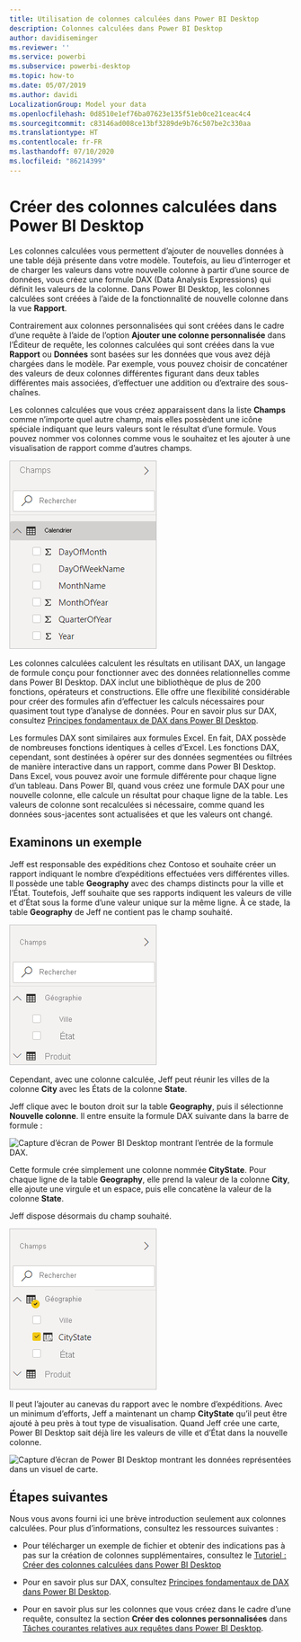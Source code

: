 ```yaml
---
title: Utilisation de colonnes calculées dans Power BI Desktop
description: Colonnes calculées dans Power BI Desktop
author: davidiseminger
ms.reviewer: ''
ms.service: powerbi
ms.subservice: powerbi-desktop
ms.topic: how-to
ms.date: 05/07/2019
ms.author: davidi
LocalizationGroup: Model your data
ms.openlocfilehash: 0d8510e1ef76ba07623e135f51eb0ce21ceac4c4
ms.sourcegitcommit: c83146ad008ce13bf3289de9b76c507be2c330aa
ms.translationtype: HT
ms.contentlocale: fr-FR
ms.lasthandoff: 07/10/2020
ms.locfileid: "86214399"
---
```

# <a name="create-calculated-columns-in-power-bi-desktop"></a>Créer des colonnes calculées dans Power BI Desktop
Les colonnes calculées vous permettent d’ajouter de nouvelles données à une table déjà présente dans votre modèle. Toutefois, au lieu d’interroger et de charger les valeurs dans votre nouvelle colonne à partir d’une source de données, vous créez une formule DAX (Data Analysis Expressions) qui définit les valeurs de la colonne. Dans Power BI Desktop, les colonnes calculées sont créées à l’aide de la fonctionnalité de nouvelle colonne dans la vue **Rapport**.

Contrairement aux colonnes personnalisées qui sont créées dans le cadre d’une requête à l’aide de l’option **Ajouter une colonne personnalisée** dans l’Éditeur de requête, les colonnes calculées qui sont créées dans la vue **Rapport** ou **Données** sont basées sur les données que vous avez déjà chargées dans le modèle. Par exemple, vous pouvez choisir de concaténer des valeurs de deux colonnes différentes figurant dans deux tables différentes mais associées, d’effectuer une addition ou d’extraire des sous-chaînes.

Les colonnes calculées que vous créez apparaissent dans la liste **Champs** comme n’importe quel autre champ, mais elles possèdent une icône spéciale indiquant que leurs valeurs sont le résultat d’une formule. Vous pouvez nommer vos colonnes comme vous le souhaitez et les ajouter à une visualisation de rapport comme d’autres champs.

![Capture d’écran de Power BI Desktop montrant des colonnes calculées dans la vue Champs.](media/desktop-calculated-columns/calccolinpbid_fields.png)
 
Les colonnes calculées calculent les résultats en utilisant DAX, un langage de formule conçu pour fonctionner avec des données relationnelles comme dans Power BI Desktop. DAX inclut une bibliothèque de plus de 200 fonctions, opérateurs et constructions. Elle offre une flexibilité considérable pour créer des formules afin d’effectuer les calculs nécessaires pour quasiment tout type d’analyse de données. Pour en savoir plus sur DAX, consultez [Principes fondamentaux de DAX dans Power BI Desktop](desktop-quickstart-learn-dax-basics.md).

Les formules DAX sont similaires aux formules Excel. En fait, DAX possède de nombreuses fonctions identiques à celles d’Excel. Les fonctions DAX, cependant, sont destinées à opérer sur des données segmentées ou filtrées de manière interactive dans un rapport, comme dans Power BI Desktop. Dans Excel, vous pouvez avoir une formule différente pour chaque ligne d’un tableau. Dans Power BI, quand vous créez une formule DAX pour une nouvelle colonne, elle calcule un résultat pour chaque ligne de la table. Les valeurs de colonne sont recalculées si nécessaire, comme quand les données sous-jacentes sont actualisées et que les valeurs ont changé.

## <a name="lets-look-at-an-example"></a>Examinons un exemple
Jeff est responsable des expéditions chez Contoso et souhaite créer un rapport indiquant le nombre d’expéditions effectuées vers différentes villes. Il possède une table **Geography** avec des champs distincts pour la ville et l’État. Toutefois, Jeff souhaite que ses rapports indiquent les valeurs de ville et d’État sous la forme d’une valeur unique sur la même ligne. À ce stade, la table **Geography** de Jeff ne contient pas le champ souhaité.

![Capture d’écran de Power BI Desktop montrant le filtre Geography dans la vue Champs.](media/desktop-calculated-columns/calccolinpbid_cityandstatefields.png)

Cependant, avec une colonne calculée, Jeff peut réunir les villes de la colonne **City** avec les États de la colonne **State**.

Jeff clique avec le bouton droit sur la table **Geography**, puis il sélectionne **Nouvelle colonne**. Il entre ensuite la formule DAX suivante dans la barre de formule :

![Capture d’écran de Power BI Desktop montrant l’entrée de la formule DAX.](media/desktop-calculated-columns/calccolinpbid_formula.png)

Cette formule crée simplement une colonne nommée **CityState**. Pour chaque ligne de la table **Geography**, elle prend la valeur de la colonne **City**, elle ajoute une virgule et un espace, puis elle concatène la valeur de la colonne **State**.

Jeff dispose désormais du champ souhaité.

![Capture d’écran de Power BI Desktop montrant CityState coché dans le filtre Geography de la vue Champs.](media/desktop-calculated-columns/calccolinpbid_citystatefield.png)

Il peut l’ajouter au canevas du rapport avec le nombre d’expéditions. Avec un minimum d’efforts, Jeff a maintenant un champ **CityState** qu’il peut être ajouté à peu près à tout type de visualisation. Quand Jeff crée une carte, Power BI Desktop sait déjà lire les valeurs de ville et d’État dans la nouvelle colonne.

![Capture d’écran de Power BI Desktop montrant les données représentées dans un visuel de carte.](media/desktop-calculated-columns/calccolinpbid_citystatemap.png)

## <a name="next-steps"></a>Étapes suivantes
Nous vous avons fourni ici une brève introduction seulement aux colonnes calculées. Pour plus d’informations, consultez les ressources suivantes :

* Pour télécharger un exemple de fichier et obtenir des indications pas à pas sur la création de colonnes supplémentaires, consultez le [Tutoriel : Créer des colonnes calculées dans Power BI Desktop](desktop-tutorial-create-calculated-columns.md)

* Pour en savoir plus sur DAX, consultez [Principes fondamentaux de DAX dans Power BI Desktop](desktop-quickstart-learn-dax-basics.md).

* Pour en savoir plus sur les colonnes que vous créez dans le cadre d’une requête, consultez la section **Créer des colonnes personnalisées** dans [Tâches courantes relatives aux requêtes dans Power BI Desktop](desktop-common-query-tasks.md).  

